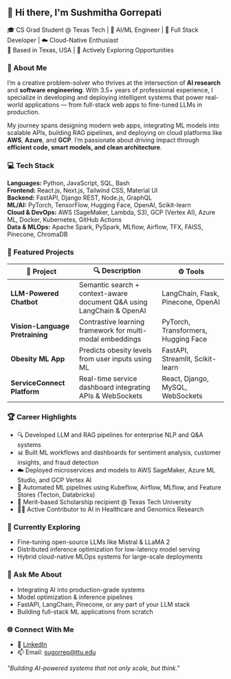 ## 👋 Hi there, I'm Sushmitha Gorrepati

🎓 CS Grad Student @ Texas Tech | 🤖 AI/ML Engineer | 🧩 Full Stack Developer | ☁️ Cloud-Native Enthusiast  
📍 Based in Texas, USA | 💼 Actively Exploring Opportunities

### 💫 About Me
I’m a creative problem-solver who thrives at the intersection of **AI research** and **software engineering**. With 3.5+ years of professional experience, I specialize in developing and deploying intelligent systems that power real-world applications — from full-stack web apps to fine-tuned LLMs in production.

My journey spans designing modern web apps, integrating ML models into scalable APIs, building RAG pipelines, and deploying on cloud platforms like **AWS**, **Azure**, and **GCP**. I’m passionate about driving impact through **efficient code, smart models, and clean architecture**.

### 💻 Tech Stack

**Languages:** Python, JavaScript, SQL, Bash  
**Frontend:** React.js, Next.js, Tailwind CSS, Material UI  
**Backend:** FastAPI, Django REST, Node.js, GraphQL  
**ML/AI:** PyTorch, TensorFlow, Hugging Face, OpenAI, Scikit-learn  
**Cloud & DevOps:** AWS (SageMaker, Lambda, S3), GCP (Vertex AI), Azure ML, Docker, Kubernetes, GitHub Actions  
**Data & MLOps:** Apache Spark, PySpark, MLflow, Airflow, TFX, FAISS, Pinecone, ChromaDB

### 📌 Featured Projects

| 🚀 Project | 🔍 Description | ⚙️ Tools |
|-----------|----------------|---------|
| **LLM-Powered Chatbot** | Semantic search + context-aware document Q&A using LangChain & OpenAI | LangChain, Flask, Pinecone, OpenAI |
| **Vision-Language Pretraining** | Contrastive learning framework for multi-modal embeddings | PyTorch, Transformers, Hugging Face |
| **Obesity ML App** | Predicts obesity levels from user inputs using ML | FastAPI, Streamlit, Scikit-learn |
| **ServiceConnect Platform** | Real-time service dashboard integrating APIs & WebSockets | React, Django, MySQL, WebSockets |

### 🏆 Career Highlights

- 🔍 Developed LLM and RAG pipelines for enterprise NLP and Q&A systems
- 📊 Built ML workflows and dashboards for sentiment analysis, customer insights, and fraud detection
- ☁️ Deployed microservices and models to AWS SageMaker, Azure ML Studio, and GCP Vertex AI
- 🧪 Automated ML pipelines using Kubeflow, Airflow, MLflow, and Feature Stores (Tecton, Databricks)
- 🏅 Merit-based Scholarship recipient @ Texas Tech University
- 👩‍💻 Active Contributor to AI in Healthcare and Genomics Research

### 🌱 Currently Exploring

- Fine-tuning open-source LLMs like Mistral & LLaMA 2
- Distributed inference optimization for low-latency model serving
- Hybrid cloud-native MLOps systems for large-scale deployments

### 💬 Ask Me About

- Integrating AI into production-grade systems  
- Model optimization & inference pipelines  
- FastAPI, LangChain, Pinecone, or any part of your LLM stack  
- Building full-stack ML applications from scratch

### 🌐 Connect With Me

- 🔗 [LinkedIn](https://www.linkedin.com/in/sushmithagorrepati04)
- 📫 Email: sugorrep@ttu.edu

 *"Building AI-powered systems that not only scale, but think."*
